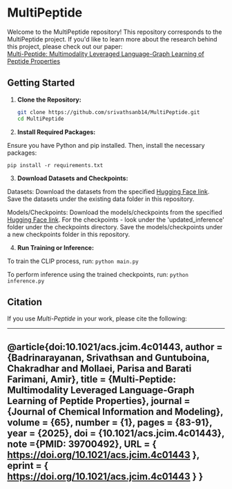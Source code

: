 # MultiPeptide

Welcome to the MultiPeptide repository! This repository corresponds to the MultiPeptide project. If you'd like to learn more about the research behind this project, please check out our paper:  
[Multi-Peptide: Multimodality Leveraged Language-Graph Learning of Peptide Properties](https://pubs.acs.org/doi/10.1021/acs.jcim.4c01443)

## Getting Started

1. **Clone the Repository:**

   ```bash
   git clone https://github.com/srivathsanb14/MultiPeptide.git
   cd MultiPeptide

2. **Install Required Packages:**

Ensure you have Python and pip installed. Then, install the necessary packages:

  `pip install -r requirements.txt`

3. **Download Datasets and Checkpoints:** 

Datasets: Download the datasets from the specified [Hugging Face link](https://huggingface.co/srivathsanb14/MultiPeptide/).
Save the datasets under the existing data folder in this repository.

Models/Checkpoints: Download the models/checkpoints from the specified [Hugging Face link](https://huggingface.co/srivathsanb14/MultiPeptide/). For the checkpoints - look under the 'updated_inference' folder under the checkpoints directory.
Save the models/checkpoints under a new checkpoints folder in this repository.

4. **Run Training or Inference:**

To train the CLIP process, run:
  `python main.py`

To perform inference using the trained checkpoints, run:
  `python inference.py`
 
## Citation

If you use *Multi-Peptide* in your work, please cite the following:

---

@article{doi:10.1021/acs.jcim.4c01443,
author = {Badrinarayanan, Srivathsan and Guntuboina, Chakradhar and Mollaei, Parisa and Barati Farimani, Amir},
title = {Multi-Peptide: Multimodality Leveraged Language-Graph Learning of Peptide Properties},
journal = {Journal of Chemical Information and Modeling},
volume = {65},
number = {1},
pages = {83-91},
year = {2025},
doi = {10.1021/acs.jcim.4c01443},
    note ={PMID: 39700492},
URL = { 
        https://doi.org/10.1021/acs.jcim.4c01443
},
eprint = { 
        https://doi.org/10.1021/acs.jcim.4c01443
}
}
---
